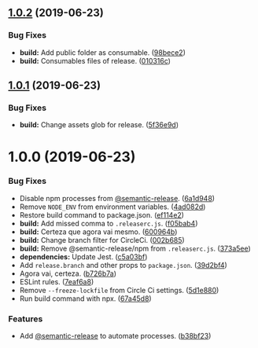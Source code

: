 ## [1.0.2](https://github.com/frontinsampa/frontinsampa.github.io/compare/1.0.1...1.0.2) (2019-06-23)


### Bug Fixes

* **build:** Add public folder as consumable. ([98bece2](https://github.com/frontinsampa/frontinsampa.github.io/commit/98bece2))
* **build:** Consumables files of release. ([010316c](https://github.com/frontinsampa/frontinsampa.github.io/commit/010316c))

## [1.0.1](https://github.com/frontinsampa/frontinsampa.github.io/compare/1.0.0...1.0.1) (2019-06-23)


### Bug Fixes

* **build:** Change assets glob for release. ([5f36e9d](https://github.com/frontinsampa/frontinsampa.github.io/commit/5f36e9d))

# 1.0.0 (2019-06-23)


### Bug Fixes

* Disable npm processes from [@semantic-release](https://github.com/semantic-release). ([6a1d948](https://github.com/frontinsampa/frontinsampa.github.io/commit/6a1d948))
* Remove `NODE_ENV` from environment variables. ([4ad082d](https://github.com/frontinsampa/frontinsampa.github.io/commit/4ad082d))
* Restore build command to package.json. ([ef114e2](https://github.com/frontinsampa/frontinsampa.github.io/commit/ef114e2))
* **build:** Add missed comma to `.releaserc.js`. ([f05bab4](https://github.com/frontinsampa/frontinsampa.github.io/commit/f05bab4))
* **build:** Certeza que agora vai mesmo. ([600964b](https://github.com/frontinsampa/frontinsampa.github.io/commit/600964b))
* **build:** Change branch filter for CircleCi. ([002b685](https://github.com/frontinsampa/frontinsampa.github.io/commit/002b685))
* **build:** Remove @semantic-release/npm from `.releaserc.js`. ([373a5ee](https://github.com/frontinsampa/frontinsampa.github.io/commit/373a5ee))
* **dependencies:** Update Jest. ([c5a03bf](https://github.com/frontinsampa/frontinsampa.github.io/commit/c5a03bf))
* Add `release.branch` and other props to `package.json`. ([39d2bf4](https://github.com/frontinsampa/frontinsampa.github.io/commit/39d2bf4))
* Agora vai, certeza. ([b726b7a](https://github.com/frontinsampa/frontinsampa.github.io/commit/b726b7a))
* ESLint rules. ([7eaf6a8](https://github.com/frontinsampa/frontinsampa.github.io/commit/7eaf6a8))
* Remove `--freeze-lockfile` from Circle Ci settings. ([5d1e880](https://github.com/frontinsampa/frontinsampa.github.io/commit/5d1e880))
* Run build command with npx. ([67a45d8](https://github.com/frontinsampa/frontinsampa.github.io/commit/67a45d8))


### Features

* Add [@semantic-release](https://github.com/semantic-release) to automate processes. ([b38bf23](https://github.com/frontinsampa/frontinsampa.github.io/commit/b38bf23))
